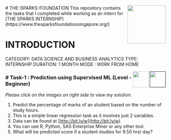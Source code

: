 <img align = right height = 120 width = 120 src = https://www.thesparksfoundationsingapore.org/images/logo_small.png>
# THE-SPARKS-FOUNDATION
This repository contains the tasks that I completed while working as an intern for [THE SPARKS INTERNSHIP](https://www.thesparksfoundationsingapore.org/)

# INTRODUCTION
 
 CATEGORY: DATA SCIENCE AND BUSINESS ANALYTICS
 TYPE: INTERNSHIP
 DURATION: 1 MONTH
 MODE : W0RK FROM HOME
 
 [<img align = right height = 50 width = 50 src = https://cdn4.iconfinder.com/data/icons/social-media-and-logos-11/32/Logo_Youtube-512.png>]()
[<img align = right height = 50 width = 50 src = https://cdn4.iconfinder.com/data/icons/project-management-4-2/65/161-512.png>](https://github.com/Usman-Ghani123/THE-SPARKS-FOUNDATION/blob/main/TASK%201%20-%20LINEAR%20REGRESSION.ipynb)


### # Task-1 : Prediction using Supervised ML (Level - Beginner)
_Please click on the images on right side to view my solution._

1. Predict the percentage of marks of an student based on the number of study hours.
1. This is a simple linear regression task as it involves just 2 variables.
1. Data can be found at [http://bit.ly/w](http://bit.ly/w)
1. You can use R, Python, SAS Enterprise Miner or any other tool.
1. What will be predicted score if a student studies for 9.50 hrs/ day?
 
